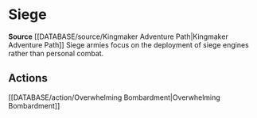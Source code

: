 ﻿---
id: '457'
name: Siege
rarity: Common
source: '[[DATABASE/source/Kingmaker Adventure Path|Kingmaker Adventure Path]]'
trait:
- Siege
type: Trait

---
# Siege

**Source** [[DATABASE/source/Kingmaker Adventure Path|Kingmaker Adventure Path]]
Siege armies focus on the deployment of siege engines rather than personal combat.

## Actions

[[DATABASE/action/Overwhelming Bombardment|Overwhelming Bombardment]]
